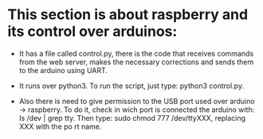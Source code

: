 # This section is about raspberry and its control over arduinos:

  * It has a file called control.py, there is the code that receives commands from the web server, makes the necessary 
    corrections and sends them to the arduino using UART.
    
  * It runs over python3. To run the script, just type: python3 control.py.
  
  * Also there is need to give permission to the USB port used over arduino -> raspberry. To do it, check in wich port
    is connected the arduino with: ls /dev | grep tty. Then type: sudo chmod 777 /dev/ttyXXX, replacing XXX with the po
    rt name.
  
